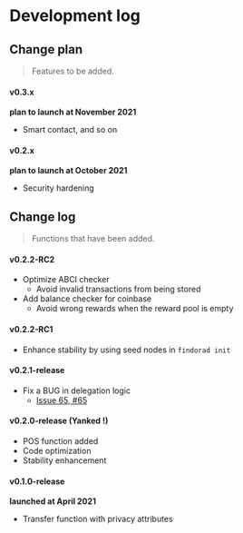 # Development log

## Change plan

> Features to be added.

#### v0.3.x

**plan to launch at November 2021**

- Smart contact, and so on

#### v0.2.x

**plan to launch at October 2021**

- Security hardening

## Change log

> Functions that have been added.

#### v0.2.2-RC2

- Optimize ABCI checker
    - Avoid invalid transactions from being stored
- Add balance checker for coinbase
    - Avoid wrong rewards when the reward pool is empty

#### v0.2.2-RC1

- Enhance stability by using seed nodes in `findorad init`

#### v0.2.1-release

- Fix a BUG in delegation logic
    - [Issue 65, #65](https://github.com/FindoraNetwork/platform/issues/65)

#### v0.2.0-release (Yanked !)

- POS function added
- Code optimization
- Stability enhancement

#### v0.1.0-release

**launched at April 2021**

- Transfer function with privacy attributes
